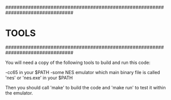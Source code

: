 ################################################################################
# TOOLS                                                                        #
################################################################################

You will need a copy of the following tools to build and run this code:

-cc65 in your $PATH
-some NES emulator which main binary file is called 'nes' or 'nes.exe' in your 
  $PATH
  
Then you should call 'make' to build the code and 'make run' to test it within
the emulator.